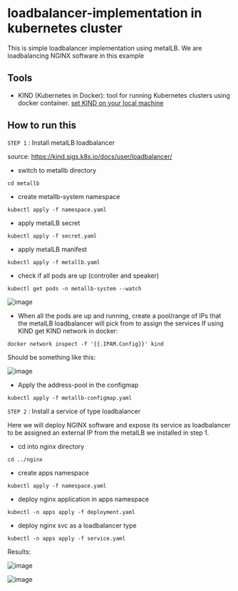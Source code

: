 # loadbalancer-implementation in kubernetes cluster

This is simple loadbalancer implementation using metalLB.
We are loadbalancing NGINX software in this example

## Tools

- KIND (Kubernetes in Docker): tool for running Kubernetes clusters using docker container. [set KIND on your local machine](https://www.notion.so/Create-Kubernetes-cluster-with-KinD-2f20ca99835a4df6bc223ec62c05b5e7)

## How to run this 


`STEP 1` : Install metalLB loadbalancer

source: https://kind.sigs.k8s.io/docs/user/loadbalancer/

- switch to metallb directory
```
cd metallb
```

- create metallb-system namespace
```
kubectl apply -f namespace.yaml
```

- apply metalLB secret
```
kubectl apply -f secret.yaml
```


- apply metalLB manifest
```
kubectl apply -f metallb.yaml
```

- check if all pods are up (controller and speaker)
```
kubectl get pods -n metallb-system --watch 
```

![image](https://user-images.githubusercontent.com/30593186/119572038-72a24e80-bdb2-11eb-9108-84266d69abc9.png)



- When all the pods are up and running, create a pool/range of IPs that the metalLB loadbalancer will pick from to assign the services
  If using KIND get KIND network in docker: 
```
docker network inspect -f '{{.IPAM.Config}}' kind
```

Should be something like this:

![image](https://user-images.githubusercontent.com/30593186/119572216-b39a6300-bdb2-11eb-83d7-f4ff9779663d.png)


- Apply the address-pool in the configmap
```
kubectl apply -f metallb-configmap.yaml

```



`STEP 2` : Install a service of type loadbalancer

Here we will deploy NGINX software and expose its service as loadbalancer to be assigned an external IP from the metalLB we installed in step 1.


- cd into nginx directory
```
cd ../nginx
```
- create apps namespace
```
kubectl apply -f namespace.yaml
```

- deploy nginx application in apps namespace
```
kubectl -n apps apply -f deployment.yaml
```

- deploy nginx svc as a loadbalancer type
```
kubectl -n apps apply -f service.yaml 

```

Results:

![image](https://user-images.githubusercontent.com/30593186/119572391-f2301d80-bdb2-11eb-9847-f9c6f44ee59f.png)


![image](https://user-images.githubusercontent.com/30593186/119572463-10961900-bdb3-11eb-9c3a-dbc3df64d84d.png)


